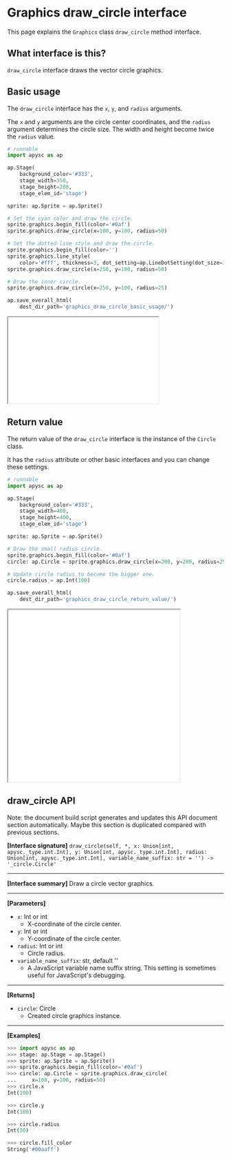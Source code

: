# Graphics draw_circle interface

This page explains the `Graphics` class `draw_circle` method interface.

## What interface is this?

`draw_circle` interface draws the vector circle graphics.

## Basic usage

The `draw_circle` interface has the `x`\, `y`\, and `radius` arguments.

The `x` and `y` arguments are the circle center coordinates, and the `radius` argument determines the circle size. The width and height become twice the `radius` value.

```py
# runnable
import apysc as ap

ap.Stage(
    background_color='#333',
    stage_width=350,
    stage_height=200,
    stage_elem_id='stage')

sprite: ap.Sprite = ap.Sprite()

# Set the cyan color and draw the circle.
sprite.graphics.begin_fill(color='#0af')
sprite.graphics.draw_circle(x=100, y=100, radius=50)

# Set the dotted-line style and draw the circle.
sprite.graphics.begin_fill(color='')
sprite.graphics.line_style(
    color='#fff', thickness=3, dot_setting=ap.LineDotSetting(dot_size=3))
sprite.graphics.draw_circle(x=250, y=100, radius=50)

# Draw the inner circle.
sprite.graphics.draw_circle(x=250, y=100, radius=25)

ap.save_overall_html(
    dest_dir_path='graphics_draw_circle_basic_usage/')
```

<iframe src="static/graphics_draw_circle_basic_usage/index.html" width="350" height="200"></iframe>

## Return value

The return value of the `draw_circle` interface is the instance of the `Circle` class.

It has the `radius` attribute or other basic interfaces and you can change these settings.

```py
# runnable
import apysc as ap

ap.Stage(
    background_color='#333',
    stage_width=400,
    stage_height=400,
    stage_elem_id='stage')

sprite: ap.Sprite = ap.Sprite()

# Draw the small radius circle.
sprite.graphics.begin_fill(color='#0af')
circle: ap.Circle = sprite.graphics.draw_circle(x=200, y=200, radius=25)

# Update circle radius to become the bigger one.
circle.radius = ap.Int(100)

ap.save_overall_html(
    dest_dir_path='graphics_draw_circle_return_value/')
```

<iframe src="static/graphics_draw_circle_return_value/index.html" width="400" height="400"></iframe>


## draw_circle API

<!-- Docstring: apysc._display.graphics.Graphics.draw_circle -->

<span class="inconspicuous-txt">Note: the document build script generates and updates this API document section automatically. Maybe this section is duplicated compared with previous sections.</span>

**[Interface signature]** `draw_circle(self, *, x: Union[int, apysc._type.int.Int], y: Union[int, apysc._type.int.Int], radius: Union[int, apysc._type.int.Int], variable_name_suffix: str = '') -> '_circle.Circle'`<hr>

**[Interface summary]** Draw a circle vector graphics.<hr>

**[Parameters]**

- `x`: Int or int
  - X-coordinate of the circle center.
- `y`: Int or int
  - Y-coordinate of the circle center.
- `radius`: Int or int
  - Circle radius.
- `variable_name_suffix`: str, default ''
  - A JavaScript variable name suffix string. This setting is sometimes useful for JavaScript's debugging.

<hr>

**[Returns]**

- `circle`: Circle
  - Created circle graphics instance.

<hr>

**[Examples]**

```py
>>> import apysc as ap
>>> stage: ap.Stage = ap.Stage()
>>> sprite: ap.Sprite = ap.Sprite()
>>> sprite.graphics.begin_fill(color='#0af')
>>> circle: ap.Circle = sprite.graphics.draw_circle(
...     x=100, y=100, radius=50)
>>> circle.x
Int(100)

>>> circle.y
Int(100)

>>> circle.radius
Int(50)

>>> circle.fill_color
String('#00aaff')
```